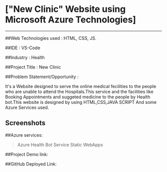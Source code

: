# ["New Clinic" Website using Microsoft Azure Technologies]
_______________________________________________________________________________________________________________________________________________________________________

##Web Technologies used : HTML, CSS, JS.

##IDE : VS-Code

##Industry : 
  Health

##Project Title : New Clinic

##Problem Statement/Opportunity :

It's a Website designed to serve the online medical fecilities to the people who are unable to attend the Hospitals.This service and the facilities like Booking Appointments and suggeted medicine to the people by Health bot.This website is designed by using HTML,CSS,JAVA SCRIPT And some Azure Services used. 


## Screenshots



##Azure services:

>Azure Health Bot Service
>Static WebApps

##Project Demo link:

##GitHub Deployed Link: 
